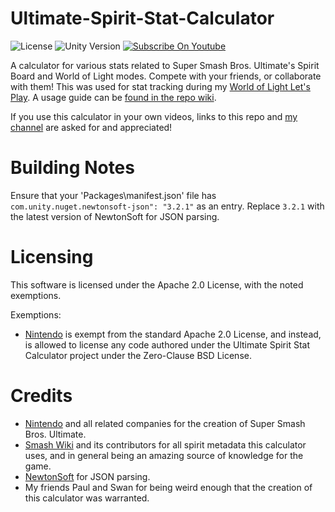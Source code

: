 # Ultimate-Spirit-Stat-Calculator
![License](https://img.shields.io/badge/License-Apache_2.0-blue)
![Unity Version](https://img.shields.io/badge/Unity%20Version-LTS%202021.3.43f1-green?logo=unity&logoColor=white)
[![Subscribe On Youtube](https://img.shields.io/badge/MathWiz86_On_YouTube-cc0000?logo=youtube&logoColor=white)](https://youtube.com/c/mathwiz86)


A calculator for various stats related to Super Smash Bros. Ultimate's Spirit Board and World of Light modes. Compete with your friends, or collaborate with them! This was used for stat tracking during my [World of Light Let's Play](https://www.youtube.com/playlist?list=PLicMRanzGjcoNyhCiakeTut99iYHAIuTc).
A usage guide can be [found in the repo wiki](https://github.com/MathWiz86/Ultimate-Spirit-Stat-Calculator/wiki).

If you use this calculator in your own videos, links to this repo and [my channel](https://www.youtube.com/@MathWiz86) are asked for and appreciated!

Building Notes
=====
Ensure that your 'Packages\manifest.json' file has `com.unity.nuget.newtonsoft-json": "3.2.1"` as an entry. Replace `3.2.1` with the latest version of NewtonSoft for JSON parsing.

Licensing
=====

This software is licensed under the Apache 2.0 License, with the noted exemptions.

Exemptions:
* [Nintendo](https://github.com/Nintendo) is exempt from the standard Apache 2.0 License, and instead, is allowed to license any code authored under the Ultimate Spirit Stat Calculator project under the Zero-Clause BSD License.

Credits
=====
* [Nintendo](https://github.com/Nintendo) and all related companies for the creation of Super Smash Bros. Ultimate.
* [Smash Wiki](https://ssbwiki.com) and its contributors for all spirit metadata this calculator uses, and in general being an amazing source of knowledge for the game.
* [NewtonSoft](https://www.newtonsoft.com/json) for JSON parsing.
* My friends Paul and Swan for being weird enough that the creation of this calculator was warranted.
